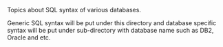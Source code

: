 Topics about SQL syntax of various databases. 

Generic SQL syntax will be put under this directory and database specific 
syntax will be put under sub-directory with database name such as DB2, 
Oracle and etc.

